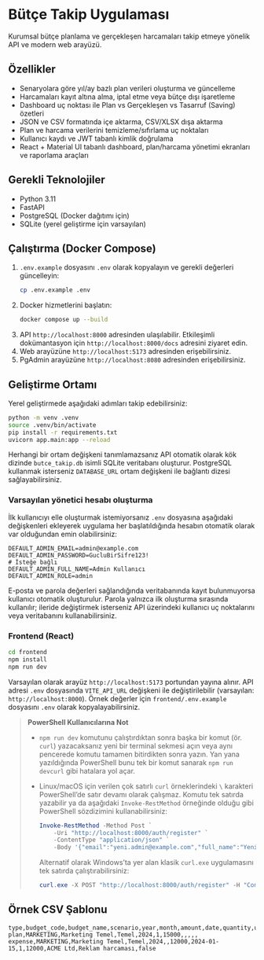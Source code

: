 # Bütçe Takip Uygulaması

Kurumsal bütçe planlama ve gerçekleşen harcamaları takip etmeye yönelik API ve modern web arayüzü.

## Özellikler
- Senaryolara göre yıl/ay bazlı plan verileri oluşturma ve güncelleme
- Harcamaları kayıt altına alma, iptal etme veya bütçe dışı işaretleme
- Dashboard uç noktası ile Plan vs Gerçekleşen vs Tasarruf (Saving) özetleri
- JSON ve CSV formatında içe aktarma, CSV/XLSX dışa aktarma
- Plan ve harcama verilerini temizleme/sıfırlama uç noktaları
- Kullanıcı kaydı ve JWT tabanlı kimlik doğrulama
- React + Material UI tabanlı dashboard, plan/harcama yönetimi ekranları ve raporlama araçları

## Gerekli Teknolojiler
- Python 3.11
- FastAPI
- PostgreSQL (Docker dağıtımı için)
- SQLite (yerel geliştirme için varsayılan)

## Çalıştırma (Docker Compose)
1. `.env.example` dosyasını `.env` olarak kopyalayın ve gerekli değerleri güncelleyin:
   ```bash
   cp .env.example .env
   ```
2. Docker hizmetlerini başlatın:
   ```bash
   docker compose up --build
   ```
3. API `http://localhost:8000` adresinden ulaşılabilir. Etkileşimli dokümantasyon için `http://localhost:8000/docs` adresini ziyaret edin.
4. Web arayüzüne `http://localhost:5173` adresinden erişebilirsiniz.
4. PgAdmin arayüzüne `http://localhost:8080` adresinden erişebilirsiniz.

## Geliştirme Ortamı
Yerel geliştirmede aşağıdaki adımları takip edebilirsiniz:
```bash
python -m venv .venv
source .venv/bin/activate
pip install -r requirements.txt
uvicorn app.main:app --reload
```

Herhangi bir ortam değişkeni tanımlamazsanız API otomatik olarak kök dizinde `butce_takip.db` isimli SQLite veritabanı
oluşturur. PostgreSQL kullanmak isterseniz `DATABASE_URL` ortam değişkeni ile bağlantı dizesi sağlayabilirsiniz.

### Varsayılan yönetici hesabı oluşturma

İlk kullanıcıyı elle oluşturmak istemiyorsanız `.env` dosyasına aşağıdaki değişkenleri ekleyerek uygulama her başlatıldığında
hesabın otomatik olarak var olduğundan emin olabilirsiniz:

```env
DEFAULT_ADMIN_EMAIL=admin@example.com
DEFAULT_ADMIN_PASSWORD=GucluBirSifre123!
# İsteğe bağlı
DEFAULT_ADMIN_FULL_NAME=Admin Kullanıcı
DEFAULT_ADMIN_ROLE=admin
```

E-posta ve parola değerleri sağlandığında veritabanında kayıt bulunmuyorsa kullanıcı otomatik oluşturulur. Parola yalnızca ilk
oluşturma sırasında kullanılır; ileride değiştirmek isterseniz API üzerindeki kullanıcı uç noktalarını veya veritabanını
kullanabilirsiniz.

### Frontend (React)

```bash
cd frontend
npm install
npm run dev
```

Varsayılan olarak arayüz `http://localhost:5173` portundan yayına alınır. API adresi `.env` dosyasında `VITE_API_URL` değişkeni ile değiştirilebilir (varsayılan: `http://localhost:8000`).
Örnek değerler için `frontend/.env.example` dosyasını `.env` olarak kopyalayabilirsiniz.

> **PowerShell Kullanıcılarına Not**
>
> - `npm run dev` komutunu çalıştırdıktan sonra başka bir komut (ör. `curl`) yazacaksanız yeni bir terminal sekmesi açın veya
>   aynı pencerede komutu tamamen bitirdikten sonra yazın. Yan yana yazıldığında PowerShell bunu tek bir komut sanarak
>   `npm run devcurl` gibi hatalara yol açar.
> - Linux/macOS için verilen çok satırlı `curl` örneklerindeki `\` karakteri PowerShell’de satır devamı olarak çalışmaz.
>   Komutu tek satırda yazabilir ya da aşağıdaki `Invoke-RestMethod` örneğinde olduğu gibi PowerShell sözdizimini
>   kullanabilirsiniz:
>
>   ```powershell
>   Invoke-RestMethod -Method Post `
>       -Uri "http://localhost:8000/auth/register" `
>       -ContentType "application/json" `
>       -Body '{"email":"yeni.admin@example.com","full_name":"Yeni Admin","password":"DahaGucluSifre456!"}'
>   ```
>
>   Alternatif olarak Windows’ta yer alan klasik `curl.exe` uygulamasını tek satırda çalıştırabilirsiniz:
>
>   ```powershell
>   curl.exe -X POST "http://localhost:8000/auth/register" -H "Content-Type: application/json" -d '{"email":"yeni.admin@example.com","full_name":"Yeni Admin","password":"DahaGucluSifre456!"}'
>   ```

## Örnek CSV Şablonu
```
type,budget_code,budget_name,scenario,year,month,amount,date,quantity,unit_price,vendor,description,out_of_budget
plan,MARKETING,Marketing Temel,Temel,2024,1,15000,,,,,
expense,MARKETING,Marketing Temel,Temel,2024,,12000,2024-01-15,1,12000,ACME Ltd,Reklam harcaması,false
```
